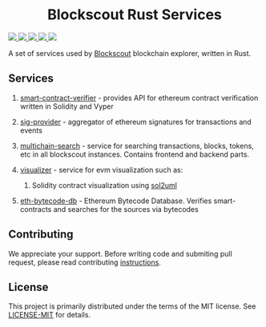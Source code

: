 <h1 align="center">Blockscout Rust Services</h1>

<a href="https://github.com/blockscout/blockscout-rs/actions/workflows/smart-contract-verifier.yml">
   <img src="https://img.shields.io/github/actions/workflow/status/blockscout/blockscout-rs/smart-contract-verifier.yml?branch=main&label=smart-contract-verifier&logo=github&style=plastic">
</a> 
<a href="https://github.com/blockscout/blockscout-rs/actions/workflows/sig-provider.yml">
   <img src="https://img.shields.io/github/actions/workflow/status/blockscout/blockscout-rs/sig-provider.yml?branch=main&label=sig-provider&logo=github&style=plastic">
</a> 
<a href="https://github.com/blockscout/blockscout-rs/actions/workflows/multichain-search.yml">
   <img src="https://img.shields.io/github/actions/workflow/status/blockscout/blockscout-rs/multichain-search.yml?branch=main&label=multichain-search&logo=github&style=plastic">
</a> 
<a href="https://github.com/blockscout/blockscout-rs/actions/workflows/visualizer.yml">
   <img src="https://img.shields.io/github/actions/workflow/status/blockscout/blockscout-rs/visualizer.yml?branch=main&label=visualizer&logo=github&style=plastic">
</a>
<a href="https://github.com/blockscout/blockscout-rs/actions/workflows/eth-bytecode-db.yml">
   <img src="https://img.shields.io/github/actions/workflow/status/blockscout/blockscout-rs/eth-bytecode-db.yml?branch=main&label=eth-bytecode-db&logo=github&style=plastic">
</a>


A set of services used by [Blockscout](https://blockscout.com/) blockchain explorer, written in Rust.

## Services

1. [smart-contract-verifier](smart-contract-verifier/) - provides API for ethereum contract verification written in Solidity and Vyper

2. [sig-provider](sig-provider/) - aggregator of ethereum signatures for transactions and events

3. [multichain-search](multichain-search/) - service for searching transactions, blocks, tokens, etc in all blockscout instances. Contains frontend and backend parts.

4. [visualizer](visualizer/) - service for evm visualization such as:
   1. Solidity contract visualization using [sol2uml](https://www.npmjs.com/package/sol2uml)

5. [eth-bytecode-db](eth-bytecode-db/) - Ethereum Bytecode Database. Verifies smart-contracts and searches for the sources via bytecodes  

## Contributing

We appreciate your support. Before writing code and submiting pull request, please read contributing [instructions](CONTRIBUTING.md).


## License


This project is primarily distributed under the terms of the MIT license. See [LICENSE-MIT](LICENSE-MIT) for details.

